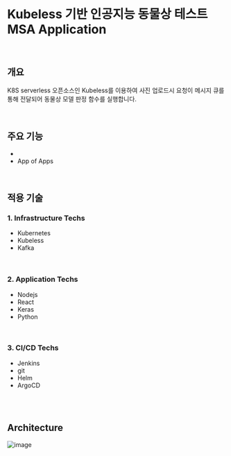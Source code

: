 # Kubeless 기반 인공지능 동물상 테스트 MSA Application

<br/>

## 개요
K8S serverless 오픈소스인 Kubeless를 이용하여 사진 업로드시 요청이 메시지 큐를 통해 전달되어 동물상 모델 판정 함수를 실행합니다.


<br/>

## 주요 기능 
- 
- App of Apps
<br/>


## 적용 기술

### 1. Infrastructure Techs 
- Kubernetes 
- Kubeless 
- Kafka


<br/>

### 2. Application Techs 
- Nodejs 
- React
- Keras
- Python

<br/>

### 3. CI/CD Techs
<!-- - [Helm](https://github.com/sjoh0704/Sseung-Helm-Chart/tree/master/MSA-Shop "go to sjoh0704's helm chart!") -->
- Jenkins
- git
- Helm
- ArgoCD

<br/>
<!-- 
## Manifest
- [go to Helm chart](https://github.com/sjoh0704/Sseung-Helm-Chart/tree/master/MSA-Shop "go to sjoh0704's helm chart!") -->

<br/>


## Architecture

![image](https://user-images.githubusercontent.com/66519046/141689717-f0f58ac2-b03a-4b46-9519-4fddd07edfac.png)



<!-- ### 1. Infrastructure Diagram 
![image](https://user-images.githubusercontent.com/66519046/133252790-b19b0e60-5452-40b9-a0a1-7a1fed6ab104.png)

<br/>

### 2. Service Diagram
![image](https://user-images.githubusercontent.com/66519046/133252317-20e43bf0-1ee7-4c13-86a2-dcdd5c7400ec.png)

<br/>

### 3. S/W Diagram
![image](https://user-images.githubusercontent.com/66519046/133252515-1cf9e35a-e2ea-419b-8c93-4ffdbc4e2a3e.png)

<br/>

### 4. CI/CD Diagram
![image](https://user-images.githubusercontent.com/66519046/133252709-4c2519e5-7b08-4140-8824-47816504dd5a.png) -->

